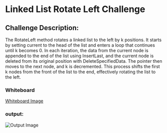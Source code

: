 ﻿# Linked List Rotate Left Challenge

## Challenge Description:
The RotateLeft method rotates a linked list to the left by k positions. It starts by setting current to the head of the list and enters a loop that continues until k becomes 0. In each iteration, the data from the current node is appended to the end of the list using InsertLast, and the current node is deleted from its original position with DeleteSpecifiedData. The pointer then moves to the next node, and k is decremented. This process shifts the first k nodes from the front of the list to the end, effectively rotating the list to the left.
### Whiteboard
[Whiteboard Image](https://github.com/Abed1313/challenges-and-data-structures2/blob/LinkedList-Rotate-K/Data%20Structures/LinkedList/LinkedList/assets/RaoutetWhitpord.PNG)
### output:
![Output Image](assets/.PNG)
